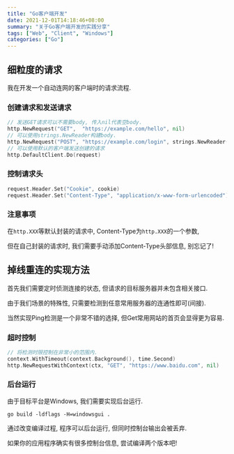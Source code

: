 ```yaml
---
title: "Go客户端开发"
date: 2021-12-01T14:18:46+08:00
summary: "关于Go客户端开发的实践分享"
tags: ["Web", "Client", "Windows"]
categories: ["Go"]
---
```


## 细粒度的请求

我在开发一个自动连网的客户端时的请求流程.

### 创建请求和发送请求

```go
// 发送GET请求可以不需要body, 传入nil代表空body.
http.NewRequest("GET",  "https://example.com/hello", nil)
// 可以使用strings.NewReader构建body.
http.NewRequest("POST", "https://example.com/login", strings.NewReader(body))
// 可以使用默认的客户端发送创建的请求
http.DefaultClient.Do(request)
```

### 控制请求头

```go
request.Header.Set("Cookie", cookie)
request.Header.Set("Content-Type", "application/x-www-form-urlencoded")
```

### 注意事项

在`http.XXX`等默认封装的请求中, Content-Type为`http.XXX`的一个参数,

但在自己封装的请求时, 我们需要手动添加Content-Type头部信息, 别忘记了!

## 掉线重连的实现方法

首先我们需要定时侦测连接的状态, 但请求的目标服务器并未包含相关接口.

由于我们场景的特殊性, 只需要检测到任意常用服务器的连通性即可(间接).

当然实现Ping检测是一个非常不错的选择, 但Get常用网站的首页会显得更为容易.

### 超时控制

```go
// 将检测时限控制在非常小的范围内.
context.WithTimeout(context.Background(), time.Second)
http.NewRequestWithContext(ctx, "GET", "https://www.baidu.com", nil)
```

### 后台运行

由于目标平台是Windows, 我们需要实现后台运行.

```shell
go build -ldflags -H=windowsgui .
```

通过改变编译过程, 程序可以后台运行, 但同时控制台输出会被丢弃.

如果你的应用程序确实有很多控制台信息, 尝试编译两个版本吧!
